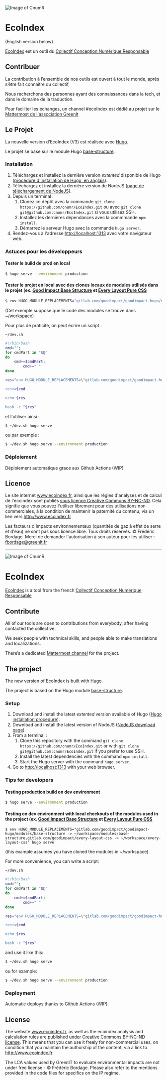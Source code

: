 ![Image of CnumR](./collectif-conception-numerique-responsable-logo.png)

# EcoIndex

(English version below)

[EcoIndex](http://www.ecoindex.fr/) est un outil du
[Collectif Conception Numérique Responsable](https://collectif.greenit.fr/)

## Contribuer

La contribution à l’ensemble de nos outils est ouvert à tout le monde, après s’être fait connaitre du collectif,

Nous recherchons des personnes ayant des connaissances dans la tech, et dans le domaine de la traduction.

Pour faciliter les échanges, un channel #ecoIndex est dédié au projet sur le [Mattermost de l'association GreenIt](https://chat.greenit.eco/)

## Le Projet

La nouvelle version d’EcoIndex (V3) est réalisée avec [Hugo](https://gohugo.io/).

Le projet se base sur le module Hugo [base-structure](https://gitlab.com/goodimpact/goodimpact-hugo/modules/base-structure).

### Installation

1. Téléchargez et installez la dernière version _extented_ disponible de Hugo
   ([procédure d'installation de Hugo, en anglais](https://gohugo.io/getting-started/installing/)).
2. Téléchargez et installez la dernière version de NodeJS
   ([page de téléchargement de NodeJS](https://nodejs.org/fr/download/)).
3. Depuis un terminal :
   1. Clonez ce dépôt avec la commande `git clone https://github.com/cnumr/EcoIndex.git` ou avec
      `git clone git@github.com:cnumr/EcoIndex.git` si vous utilisez SSH.
   2. Installez les dernières dépendances avec la commmande `npm install`.
   3. Démarrez le serveur Hugo avec la commande `hugo server`.
4. Rendez-vous à l'adresse <http://localhost:1313> avec votre navigateur web.

### Astuces pour les développeurs

#### Tester le build de prod en local

```sh
$ hugo serve --environment production
```

#### Tester le projet en local avec des clones locaux de modules utilisés dans le projet (ex. [Good Impact Base Structure](https://gitlab.com/goodimpact/goodimpact-hugo/modules/base-structure/edit#js-general-project-settings) et [Every Layout Pure CSS](https://gitlab.com/goodimpact/every-layout-css)

```sh
$ env HUGO_MODULE_REPLACEMENTS="gitlab.com/goodimpact/goodimpact-hugo/modules/base-structure -> ~/workspace/modules/base-structure,gitlab.com/goodimpact/every-layout-css -> ~/workspace/every-layout-css" hugo serve
```

(Cet exemple suppose que le code des modules se trouve dans ~/workspace)

Pour plus de praticité, on peut écrire un script :

`~/dev.sh`
```sh
#!/bin/bash
cmd="";
for cmdPart in "$@"
do
    cmd+=$cmdPart;
		cmd+=" "
done

res="env HUGO_MODULE_REPLACEMENTS=\"gitlab.com/goodimpact/goodimpact-hugo/modules/base-structure -> ~/workspace/modules/base-structure,gitlab.com/goodimpact/every-layout-css -> ~/workspace/every-layout-css"\" "

res+=$cmd

echo $res

bash -c "$res"
```

et l'utiliser ainsi :

```sh
$ ~/dev.sh hugo serve
```
ou par exemple :

```sh
$ ~/dev.sh hugo serve --environment production
```

### Déploiement

Déploiement automatique grace aux Github Actions (WIP)

## Licence

Le site internet www.ecoindex.fr, ainsi que les règles d'analyses et de calcul de l'ecoindex sont publiés [sous licence Creative Commons BY-NC-ND](LICENSE.md). Cela signifie que vous pouvez l'utiliser librement pour des utilisations non commerciales, à la condition de maintenir la paternité du contenu, via un lien vers http://www.ecoindex.fr 

Les facteurs d'impacts environnementaux (quantités de gaz à effet de serre et d'eau) ne sont pas sous licence libre. Tous droits réservés. © Frédéric Bordage. Merci de demander l'autorisation à son auteur pour les utiliser : fbordage@greenit.fr


---

![Image of CnumR](./collectif-conception-numerique-responsable-logo.png)

# EcoIndex

[EcoIndex](http://www.ecoindex.fr/) is a tool from the french
[Collectif Conception Numérique Responsable](https://collectif.greenit.fr/)

## Contribute

All of our tools are open to contributions from everybody, after having contacted the collective.

We seek people with technical skills, and people able to make translations and localizations.

There’s a dedicated [Mattermost channel](https://chat.greenit.eco/) for the project.

## The project

The new version of EcoIndex is built with [Hugo](https://gohugo.io/).

The project is based on the Hugo module [base-structure](https://gitlab.com/goodimpact/goodimpact-hugo/modules/base-structure).

### Setup

1. Download and install the latest _extented_ version available of Hugo
   ([Hugo installation procedure](https://gohugo.io/getting-started/installing/)).
2. Download and install the latest version of NodeJS ([NodeJS download page](https://nodejs.org/en/download/)).
3. From a terminal :
   1. Clone this repository with the command `git clone https://github.com/cnumr/EcoIndex.git` or with
      `git clone git@github.com:cnumr/EcoIndex.git` if you prefer to use SSH.
   2. Install the latest dependencies with the command `npm install`.
   3. Start the Hugo server with the command `hugo server`.
4. Go to <http://localhost:1313> with your web browser.

### Tips for developers

#### Testing production build on dev environment

```sh
$ hugo serve --environment production
```

#### Testing on dev environment with local checkouts of the modules used in the project (ex. [Good Impact Base Structure](https://gitlab.com/goodimpact/goodimpact-hugo/modules/base-structure/edit#js-general-project-settings) et [Every Layout Pure CSS](https://gitlab.com/goodimpact/every-layout-css)

```
$ env HUGO_MODULE_REPLACEMENTS="gitlab.com/goodimpact/goodimpact-hugo/modules/base-structure -> ~/workspace/modules/base-structure,gitlab.com/goodimpact/every-layout-css -> ~/workspace/every-layout-css" hugo serve
```
(this example assumes you have cloned the modules in ~/workspace)

For more convenience, you can write a script:

`~/dev.sh`
```sh
#!/bin/bash
cmd="";
for cmdPart in "$@"
do
    cmd+=$cmdPart;
		cmd+=" "
done

res="env HUGO_MODULE_REPLACEMENTS=\"gitlab.com/goodimpact/goodimpact-hugo/modules/base-structure -> ~/workspace/modules/base-structure,gitlab.com/goodimpact/every-layout-css -> ~/workspace/every-layout-css"\" "

res+=$cmd

echo $res

bash -c "$res"
```

and use it like this:

```sh
$ ~/dev.sh hugo serve
```
ou for example:

```sh
$ ~/dev.sh hugo serve --environment production
```

### Deployment

Automatic deploys thanks to Github Actions (WIP)

## License

The website www.ecoindex.fr, as well as the ecoindex analysis and calculation rules are published [under Creative Commons BY-NC-ND license](LICENSE.md). This means that you can use it freely for non-commercial uses, on condition that you maintain the authorship of the content, via a link to http://www.ecoindex.fr

The LCA values used by GreenIT to evaluate environmental impacts are not under free license - © Frédéric Bordage. Please also refer to the mentions provided in the code files for specifics on the IP regime.

